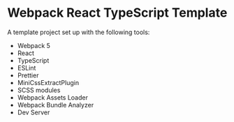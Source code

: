 # Webpack React TypeScript Template

A template project set up with the following tools:

- Webpack 5
- React
- TypeScript
- ESLint
- Prettier
- MiniCssExtractPlugin
- SCSS modules
- Webpack Assets Loader
- Webpack Bundle Analyzer
- Dev Server
